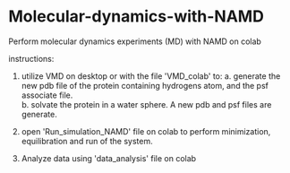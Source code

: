 # Molecular-dynamics-with-NAMD
Perform molecular dynamics experiments (MD) with NAMD on colab

instructions:

1. utilize VMD on desktop or with the file 'VMD_colab' to:
a. generate the new pdb file of the protein containing hydrogens atom, and the psf associate file.\
b. solvate the protein in a water sphere. A new pdb and psf files are generate.

2. open 'Run_simulation_NAMD' file on colab to perform minimization, equilibration and run of the system.
3. Analyze data using 'data_analysis' file on colab
